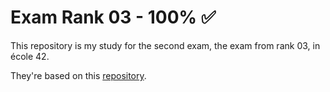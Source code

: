 # Exam Rank 03 - 100% ✅

This repository is my study for the second exam, the exam from rank 03, in école 42.

They're based on this [repository](https://github.com/pasqualerossi/42-School-Exam-Rank-03).
